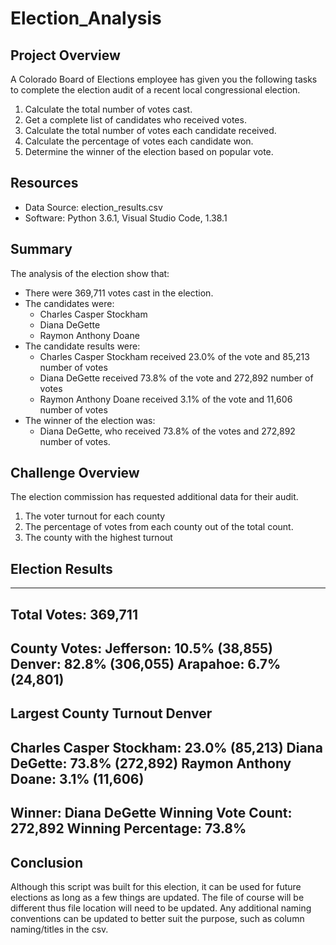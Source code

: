 # Election_Analysis

## Project Overview
A Colorado Board of Elections employee has given you the following tasks to complete the election audit of a recent local congressional election.

1. Calculate the total number of votes cast.
2. Get a complete list of candidates who received votes.
3. Calculate the total number of votes each candidate received.
4. Calculate the percentage of votes each candidate won.
5. Determine the winner of the election based on popular vote.

## Resources
- Data Source: election_results.csv
- Software: Python 3.6.1, Visual Studio Code, 1.38.1

## Summary
The analysis of the election show that:
- There were 369,711 votes cast in the election.
- The candidates were:
     - Charles Casper Stockham
     - Diana DeGette
     - Raymon Anthony Doane
- The candidate results were:
     - Charles Casper Stockham received 23.0% of the vote and 85,213 number of votes
     - Diana DeGette received 73.8% of the vote and 272,892 number of votes
     - Raymon Anthony Doane received 3.1% of the vote and 11,606 number of votes
- The winner of the election was:
     - Diana DeGette, who received 73.8% of the votes and 272,892 number of votes.

## Challenge Overview
The election commission has requested additional data for their audit.
1. The voter turnout for each county
2. The percentage of votes from each county out of the total count.
3. The county with the highest turnout

## Election Results
-------------------------
Total Votes: 369,711
-------------------------
County Votes:
Jefferson: 10.5% (38,855)
Denver: 82.8% (306,055)
Arapahoe: 6.7% (24,801)
-------------------------
Largest County Turnout Denver
-------------------------
Charles Casper Stockham: 23.0% (85,213)
Diana DeGette: 73.8% (272,892)
Raymon Anthony Doane: 3.1% (11,606)
-------------------------
Winner: Diana DeGette
Winning Vote Count: 272,892
Winning Percentage: 73.8%
-------------------------

## Conclusion
Although this script was built for this election, it can be used for future elections as long as a few things are updated. The file of course will be different thus file location will need to be updated. Any additional naming conventions can be updated to better suit the purpose, such as column naming/titles in the csv.

